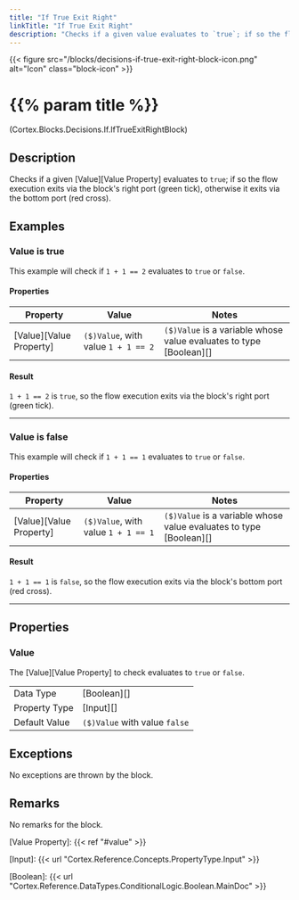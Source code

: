 ```yaml
---
title: "If True Exit Right"
linkTitle: "If True Exit Right"
description: "Checks if a given value evaluates to `true`; if so the flow execution exits via the block's right port, otherwise it exits via the bottom port."
---
```


{{< figure src="/blocks/decisions-if-true-exit-right-block-icon.png" alt="Icon" class="block-icon" >}}

# {{% param title %}}

<p class="namespace">(Cortex.Blocks.Decisions.If.IfTrueExitRightBlock)</p>

## Description

Checks if a given [Value][Value Property] evaluates to `true`; if so the flow execution exits via the block's right port (green tick), otherwise it exits via the bottom port (red cross).

## Examples

### Value is true

This example will check if `1 + 1 == 2` evaluates to `true` or `false`.

#### Properties

| Property           | Value                     | Notes                                    |
|--------------------|---------------------------|------------------------------------------|
| [Value][Value Property] | `($)Value`, with value `1 + 1 == 2` | `($)Value` is a variable whose value evaluates to type [Boolean][] |

#### Result

`1 + 1 == 2` is `true`, so the flow execution exits via the block's right port (green tick).

***

### Value is false

This example will check if `1 + 1 == 1` evaluates to `true` or `false`.

#### Properties

| Property           | Value                     | Notes                                    |
|--------------------|---------------------------|------------------------------------------|
| [Value][Value Property] | `($)Value`, with value `1 + 1 == 1` | `($)Value` is a variable whose value evaluates to type [Boolean][] |

#### Result

`1 + 1 == 1` is `false`, so the flow execution exits via the block's bottom port (red cross).

***

## Properties

### Value

The [Value][Value Property] to check evaluates to `true` or `false`.

| | |
|--------------------|---------------------------|
| Data Type | [Boolean][] |
| Property Type | [Input][] |
| Default Value | `($)Value` with value `false` |

## Exceptions

No exceptions are thrown by the block.

## Remarks

No remarks for the block.

[Value Property]: {{< ref "#value" >}}

[Input]: {{< url "Cortex.Reference.Concepts.PropertyType.Input" >}}

[Boolean]: {{< url "Cortex.Reference.DataTypes.ConditionalLogic.Boolean.MainDoc" >}}
